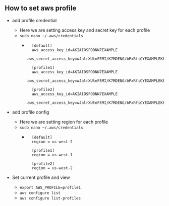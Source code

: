 ## How to set aws profile

+ add profile credential
    + Here we are setting access key and secret key for each profile
    + `sudo nano ~/.aws/credentials`
        + ```
            [default]
            aws_access_key_id=AKIAIOSFODNN7EXAMPLE
            aws_secret_access_key=wJalrXUtnFEMI/K7MDENG/bPxRfiCYEXAMPLEKEY

            [profile1]
            aws_access_key_id=AKIAIOSFODNN7EXAMPLE
            aws_secret_access_key=wJalrXUtnFEMI/K7MDENG/bPxRfiCYEXAMPLEKEY

            [profile2]
            aws_access_key_id=AKIAIOSFODNN7EXAMPLE
            aws_secret_access_key=wJalrXUtnFEMI/K7MDENG/bPxRfiCYEXAMPLEKEY
            ```
            
+ add profile config
    + Here we are setting region for each profile
    + `sudo nano ~/.aws/credentials`
        + ```
            [default]
            region = us-west-2

            [profile1]
            region = us-west-1

            [profile2]
            region = us-west-2
            ```
          
+ Set current profile and view
    + `export AWS_PROFILE=profile1`  
    + `aws configure list`
    + `aws configure list-profiles`
            
        
